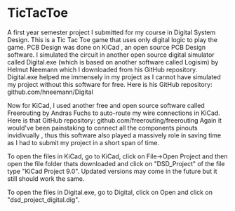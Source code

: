 # TicTacToe
A first year semester project I submitted for my course in Digital System Design. This is a Tic Tac Toe game that uses only digital logic to play the game. PCB Design was done on KiCad , an open source PCB Design software. I simulated the circuit in another open source digital simulator called Digital.exe (which is based on another software called Logisim) by Helmut Neemann which I downloaded from his GitHub repository.
Digital.exe helped me immensely in my project as I cannot have simulated my project without this software for free. Here is his GitHub repository: github.com/hneemann/Digital

Now for KiCad, I used another free and open source software called Freerouting by Andras Fuchs to auto-route my wire connections in KiCad. Here is that GitHub repository: github.com/freerouting/freerouting
Again it would've been painstaking to connect all the components pinouts invidivually , thus this software also played a massively role in saving time as I had to submit my project in a short span of time.


 To open the files in KiCad, go to KiCad, click on File->Open Project and then open the file folder thats downloaded and click on "DSD_Project" of the file type "KiCad Project 9.0". Updated versions may come in the future but it still should work the same.

 To open the files in Digital.exe, go to Digital, click on Open and click on "dsd_project_digital.dig".
